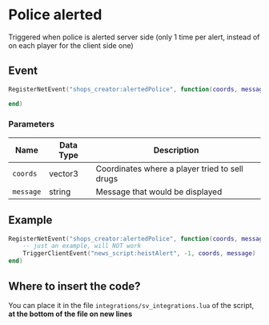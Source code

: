 # Police alerted

Triggered when police is alerted server side (only 1 time per alert, instead of on each player for the client side one)

## Event

```lua
RegisterNetEvent("shops_creator:alertedPolice", function(coords, message)

end)
```

### Parameters

| Name      | Data Type | Description                                    |
| --------- | --------- | ---------------------------------------------- |
| `coords`  | vector3   | Coordinates where a player tried to sell drugs |
| `message` | string    | Message that would be displayed                |

## Example

```lua
RegisterNetEvent("shops_creator:alertedPolice", function(coords, message)
    -- just an example, will NOT work
    TriggerClientEvent("news_script:heistAlert", -1, coords, message)
end)
```

## Where to insert the code?

You can place it in the file `integrations/sv_integrations.lua` of the script, **at the bottom of the file on new lines**
